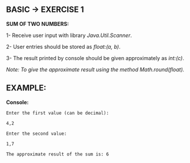 <h2>BASIC -> EXERCISE 1</h2>

**SUM OF TWO NUMBERS:**

1- Receive user input with library *Java.Util.Scanner*.

2- User entries should be stored as *float:(a, b)*.

3- The result printed by console should be given approximately as *int:(c)*.

*Note: To give the approximate result using the method Math.round(float).*

<h2>EXAMPLE:</h2>

**Console:**

```
Enter the first value (can be decimal):

4,2

Enter the second value:

1,7

The approximate result of the sum is: 6
```
